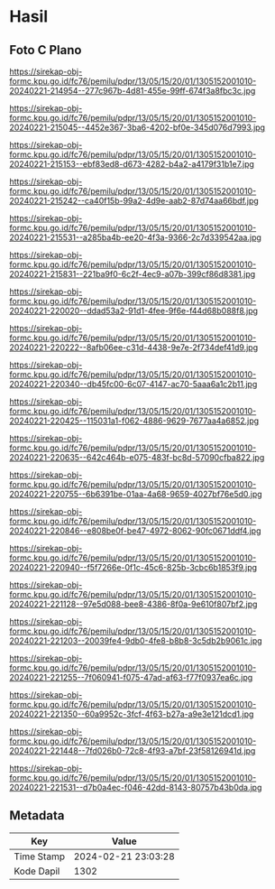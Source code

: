 # Hasil

## Foto C Plano

https://sirekap-obj-formc.kpu.go.id/fc76/pemilu/pdpr/13/05/15/20/01/1305152001010-20240221-214954--277c967b-4d81-455e-99ff-674f3a8fbc3c.jpg

https://sirekap-obj-formc.kpu.go.id/fc76/pemilu/pdpr/13/05/15/20/01/1305152001010-20240221-215045--4452e367-3ba6-4202-bf0e-345d076d7993.jpg

https://sirekap-obj-formc.kpu.go.id/fc76/pemilu/pdpr/13/05/15/20/01/1305152001010-20240221-215153--ebf83ed8-d673-4282-b4a2-a4179f31b1e7.jpg

https://sirekap-obj-formc.kpu.go.id/fc76/pemilu/pdpr/13/05/15/20/01/1305152001010-20240221-215242--ca40f15b-99a2-4d9e-aab2-87d74aa66bdf.jpg

https://sirekap-obj-formc.kpu.go.id/fc76/pemilu/pdpr/13/05/15/20/01/1305152001010-20240221-215531--a285ba4b-ee20-4f3a-9366-2c7d339542aa.jpg

https://sirekap-obj-formc.kpu.go.id/fc76/pemilu/pdpr/13/05/15/20/01/1305152001010-20240221-215831--221ba9f0-6c2f-4ec9-a07b-399cf86d8381.jpg

https://sirekap-obj-formc.kpu.go.id/fc76/pemilu/pdpr/13/05/15/20/01/1305152001010-20240221-220020--ddad53a2-91d1-4fee-9f6e-f44d68b088f8.jpg

https://sirekap-obj-formc.kpu.go.id/fc76/pemilu/pdpr/13/05/15/20/01/1305152001010-20240221-220222--8afb06ee-c31d-4438-9e7e-2f734def41d9.jpg

https://sirekap-obj-formc.kpu.go.id/fc76/pemilu/pdpr/13/05/15/20/01/1305152001010-20240221-220340--db45fc00-6c07-4147-ac70-5aaa6a1c2b11.jpg

https://sirekap-obj-formc.kpu.go.id/fc76/pemilu/pdpr/13/05/15/20/01/1305152001010-20240221-220425--115031a1-f062-4886-9629-7677aa4a6852.jpg

https://sirekap-obj-formc.kpu.go.id/fc76/pemilu/pdpr/13/05/15/20/01/1305152001010-20240221-220635--642c464b-e075-483f-bc8d-57090cfba822.jpg

https://sirekap-obj-formc.kpu.go.id/fc76/pemilu/pdpr/13/05/15/20/01/1305152001010-20240221-220755--6b6391be-01aa-4a68-9659-4027bf76e5d0.jpg

https://sirekap-obj-formc.kpu.go.id/fc76/pemilu/pdpr/13/05/15/20/01/1305152001010-20240221-220846--e808be0f-be47-4972-8062-90fc0671ddf4.jpg

https://sirekap-obj-formc.kpu.go.id/fc76/pemilu/pdpr/13/05/15/20/01/1305152001010-20240221-220940--f5f7266e-0f1c-45c6-825b-3cbc6b1853f9.jpg

https://sirekap-obj-formc.kpu.go.id/fc76/pemilu/pdpr/13/05/15/20/01/1305152001010-20240221-221128--97e5d088-bee8-4386-8f0a-9e610f807bf2.jpg

https://sirekap-obj-formc.kpu.go.id/fc76/pemilu/pdpr/13/05/15/20/01/1305152001010-20240221-221203--20039fe4-9db0-4fe8-b8b8-3c5db2b9061c.jpg

https://sirekap-obj-formc.kpu.go.id/fc76/pemilu/pdpr/13/05/15/20/01/1305152001010-20240221-221255--7f060941-f075-47ad-af63-f77f0937ea6c.jpg

https://sirekap-obj-formc.kpu.go.id/fc76/pemilu/pdpr/13/05/15/20/01/1305152001010-20240221-221350--60a9952c-3fcf-4f63-b27a-a9e3e121dcd1.jpg

https://sirekap-obj-formc.kpu.go.id/fc76/pemilu/pdpr/13/05/15/20/01/1305152001010-20240221-221448--7fd026b0-72c8-4f93-a7bf-23f58126941d.jpg

https://sirekap-obj-formc.kpu.go.id/fc76/pemilu/pdpr/13/05/15/20/01/1305152001010-20240221-221531--d7b0a4ec-f046-42dd-8143-80757b43b0da.jpg


## Metadata

| Key        | Value               |
| ---------- | ------------------- |
| Time Stamp | 2024-02-21 23:03:28 |
| Kode Dapil | 1302                |



